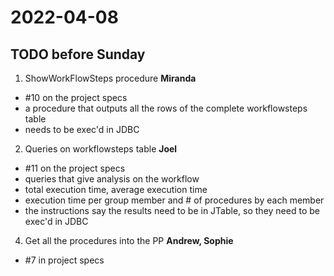 # 2022-04-08
## TODO before Sunday

1. ShowWorkFlowSteps procedure **Miranda**
  - #10 on the project specs
  - a procedure that outputs all the rows of the complete workflowsteps table
  - needs to be exec'd in JDBC

2. Queries on workflowsteps table **Joel**
  - #11 on the project specs
  - queries that give analysis on the workflow
  - total execution time, average execution time
  - execution time per group member and # of procedures by each member
  - the instructions say the results need to be in JTable, so they need to be exec'd in JDBC

4. Get all the procedures into the PP **Andrew, Sophie**
  - #7 in project specs